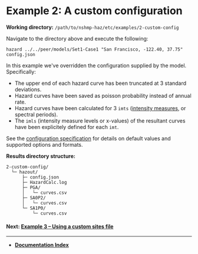 # Example 2: A custom configuration

__Working directory:__ `/path/to/nshmp-haz/etc/examples/2-custom-config`

Navigate to the directory above and execute the following:

```Shell
hazard ../../peer/models/Set1-Case1 "San Francisco, -122.40, 37.75" config.json
```

In this example we've overridden the configuration supplied by the model. Specifically:

* The upper end of each hazard curve has been truncated at 3 standard deviations.
* Hazard curves have been saved as poisson probability instead of annual rate.
* Hazard curves have been calculated for 3 `imts`
 ([intensity measures](http://usgs.github.io/nshmp-haz/javadoc/index.html?gov/usgs/earthquake/nshmp/gmm/Imt.html),
  or spectral periods).
* The `imls` (intensity measure levels or x-values) of the resultant curves
have been explicitely defined for each `imt`.

See the [configuration specification](https://github.com/usgs/nshmp-haz/wiki/configuration)
for details on default values and supported options and formats.

__Results directory structure:__

```text
2-custom-config/
  └─ hazout/
      ├─ config.json
      ├─ HazardCalc.log
      ├─ PGA/
      │   └─ curves.csv
      ├─ SA0P2/
      │   └─ curves.csv
      └─ SA1P0/
          └─ curves.csv
```

<!-- markdownlint-disable MD001 -->
#### Next: [Example 3 – Using a custom sites file](../3-sites-file/README.md)

---

* [**Documentation Index**](../../../docs/README.md)
